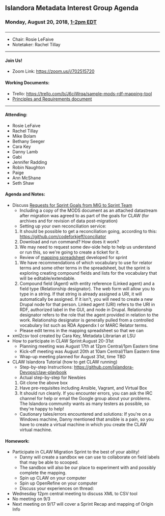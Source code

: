 ## Islandora Metadata Interest Group Agenda
### Monday, August 20, 2018, [1-2pm EDT](http://www.thetimezoneconverter.com/?t=1%20pm&tz=Toronto&)
###
---
* Chair:  Rosie LeFaive
* Notetaker: Rachel Tillay
---

#### Join Us!
* Zoom Link: https://zoom.us/j/702515720

#### Working Documents:
* Trello: https://trello.com/b/J6ciWrqa/sample-mods-rdf-mapping-tool
* [Principles and Requirements document](https://docs.google.com/document/d/19c58eqejuB3MhY-lS8o8QW0naM_R3GusD23aQ3dwusw/edit?usp=sharing)
---

#### Attending:
* Rosie LeFaive
* Rachel Tillay
* Mike Bolam
* Bethany Seeger
* Cara Key
* Danny Lamb
* Gabi
* Jennifer Radding
* Robin Naughton
* Paige
* Ann McShane
* Seth Shaw

#### Agenda and Notes:
* Discuss [Requests for Sprint Goals from MIG to Sprint Team](https://docs.google.com/document/d/1ZBzkGJ-t-c224S9aHRUZmTKHJzbPGJbmzBrzF2h66Y8)
    * Including a copy of the MODS document as an attached datastream after migration was agreed to as part of the goals for CLAW (for archives and for revision of data post-migration)
    * Setting up your own reconciliation service:
    1. It should be possible to get a reconciliation going, according to this: https://github.com/codeforkjeff/conciliator
    2. Download and run command? How does it work?
    3. We may need to request some dev-side help to help us understand or run this, so we're going to create a ticket for it.
    * Review of [mapping spreadsheet](https://docs.google.com/spreadsheets/d/18u2qFJ014IIxlVpM3JXfDEFccwBZcoFsjbBGpvL0jJI/edit#gid=0) developed for sprint
    1. We have recommendations of which vocabulary to use for relator terms and some other terms in the spreadsheet, but the sprint is exploring creating compound fields and lists for the vocabulary that will be editable/extendable.
    2. Compound field (Agent) with entity reference (Linked agent) and a field type (Relationship designator). The web form will allow you to type in a string. If that string is already assigned a URI, it will automatically be assigned. If it isn't, you will need to create a new Drupal node for that person. Linked agent (URI) refers to the URI in RDF, authorized label in the GUI, and node in Drupal. Relationship designator refers to the role that the agent provided in relation to the work. Relationship designator is generally pulled from a controlled vocabulary list such as RDA Appendix I or MARC Relator terms.
    * Please edit terms in the mapping spreadsheet so that we can 
* xml2csv tool created by Cara Key, Metadata Librarian at LSU
* How to participate in CLAW Sprint:August 20-31st
     * Planning meeting was August 17th at 12pm Central/1pm Eastern time
     * Kick-off meeting was August 20th at 10am Central/11am Eastern time
     * Wrap-up meeting planned for August 31st, time TBD
* CLAW Islandora Tutorial (how to get CLAW running)
     * Step-by-step Instructions: https://github.com/Islandora-Devops/claw-playbook
     * Actual step-by-step for Newbies
     1. Git clone the above box
     2. Have pre-requisites including Ansible, Vagrant, and Virtual Box
     3. It should run cleanly. If you encounter errors, you can ask the IRC channel for help or email the Google group about your problems. The Islandora community wants as many testers as possible, so they're happy to help!
     * Cautionary tales/errors encountered and solutions:
     If you're on a Windows machine, Danny mentioned that ansible is a pain, so you have to create a virtual machine in which you create the CLAW virtual machine.
     
#### Homework:
* Participate in CLAW Migration Sprint to the best of your ability!
     * Danny will create a sandbox we can use to collaborate on field labels that may be able to scooped.
     * The sandbox will also be our place to experiment with and possibly complete the mapping.
     * Spin up CLAW on your computer
     * Spin up OpenRefine on your computer
     * Discuss your experiences on thread: 
* Wednesday 12pm central meeting to discuss XML to CSV tool
* No meeting on 9/3
* Next meeting on 9/17 will cover a Sprint Recap and mapping of Origin Info
